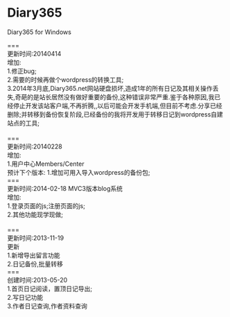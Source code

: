 Diary365
========

Diary365 for Windows<br>

===<br>
更新时间:20140414<br>
增加:<br>
1.修正bug;<br>
2.需要的时候再做个wordpress的转换工具;<br>
3.2014年3月底,Diary365.net网站硬盘损坏,造成1年的所有日记及其相关操作丢失,奇葩的是站长居然没有做好重要的备份,这种错误非常严重.鉴于各种原因,我已经停止开发该站客户端,不再折腾,,以后可能会开发手机端,但目前不考虑.分享已经删除;并转移到备份恢复阶段,已经备份的我将开发用于转移日记到wordpress自建站点的工具;<br>
<br>
===<br>
更新时间:20140228<br>
增加:<br>
1.用户中心Members/Center<br>
预计下个版本:
1.增加可用入导入wordpress的备份包;
<br>
===<br>
更新时间:2014-02-18 MVC3版本blog系统<br>
增加:<br>
1.登录页面的js;注册页面的js;<br>
2.其他功能现学现做;<br>
<br>
===<br>
更新时间:2013-11-19 <br>
更新<br>
1.新增导出留言功能<br>
2.日记备份,批量转移<br>
===<br>
创建时间:2013-05-20<br>
1.首页日记阅读，置顶日记导出;<br>
2.写日记功能<br>
3.作者日记查询,作者资料查询<br>
